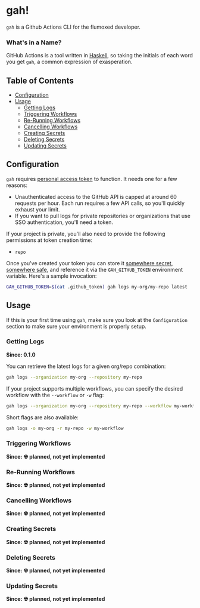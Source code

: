 # gah!

`gah` is a Github Actions CLI for the flumoxed developer.

### What's in a Name?

GitHub Actions is a tool written in [Haskell], so taking the initials of each
word you get `gah`, a common expression of exasperation.

## Table of Contents

* [Configuration](#configuration)
* [Usage](#usage)
    * [Getting Logs](#getting-logs)
    * [Triggering Workflows](#triggering-workflows)
    * [Re-Running Workflows](#re-running-workflows)
    * [Cancelling Workflows](#cancelling-workflows)
    * [Creating Secrets](#creating-secrets)
    * [Deleting Secrets](#deleting-secrets)
    * [Updating Secrets](#updating-secrets)

## Configuration

`gah` requires [personal access token][token] to function. It needs one for a
few reasons:

- Unauthenticated access to the GitHub API is capped at around 60 requests per
hour. Each run requires a few API calls, so you'll quickly exhaust your limit.
- If you want to pull logs for private repositories or organizations that use
SSO authentication, you'll need a token.

If your project is private, you'll also need to provide the following
permissions at token creation time:

- `repo`

Once you've created your token you can store it
[somewhere secret, somewhere safe][gandalf], and reference it via the
`GAH_GITHUB_TOKEN` environment variable. Here's a sample invocation:

```bash
GAH_GITHUB_TOKEN=$(cat .github_token) gah logs my-org/my-repo latest
```

## Usage

If this is your first time using `gah`, make sure you look at the `Configuration`
section to make sure your environment is properly setup.

### Getting Logs

__Since: 0.1.0__

You can retrieve the latest logs for a given org/repo combination:

```bash
gah logs --organization my-org --repository my-repo
```

If your project supports multiple workflows, you can specify the desired workflow
with the `--workflow` or `-w` flag:

```bash
gah logs --organization my-org --repository my-repo --workflow my-workflow
```

Short flags are also available:

```bash
gah logs -o my-org -r my-repo -w my-workflow
```

### Triggering Workflows

__Since: ☢ planned, not yet implemented__

### Re-Running Workflows

__Since: ☢ planned, not yet implemented__

### Cancelling Workflows

__Since: ☢ planned, not yet implemented__

### Creating Secrets

__Since: ☢ planned, not yet implemented__

### Deleting Secrets

__Since: ☢ planned, not yet implemented__

### Updating Secrets

__Since: ☢ planned, not yet implemented__

[token]: https://docs.github.com/en/github/authenticating-to-github/creating-a-personal-access-token
[gandalf]: https://i.imgflip.com/1mp8zb.gif
[Haskell]: https://www.haskell.org/
